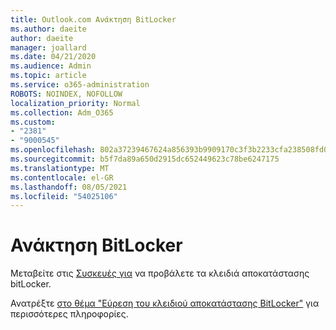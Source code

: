 ```yaml
---
title: Outlook.com Ανάκτηση BitLocker
ms.author: daeite
author: daeite
manager: joallard
ms.date: 04/21/2020
ms.audience: Admin
ms.topic: article
ms.service: o365-administration
ROBOTS: NOINDEX, NOFOLLOW
localization_priority: Normal
ms.collection: Adm_O365
ms.custom:
- "2381"
- "9000545"
ms.openlocfilehash: 802a37239467624a856393b9909170c3f3b2233cfa238508fd0515749a71d1a6
ms.sourcegitcommit: b5f7da89a650d2915dc652449623c78be6247175
ms.translationtype: MT
ms.contentlocale: el-GR
ms.lasthandoff: 08/05/2021
ms.locfileid: "54025106"
---
```

# <a name="bitlocker-recovery"></a>Ανάκτηση BitLocker

Μεταβείτε στις [Συσκευές για](https://account.microsoft.com/devices/recoverykey) να προβάλετε τα κλειδιά αποκατάστασης bitLocker.

Ανατρέξτε [στο θέμα "Εύρεση του κλειδιού αποκατάστασης BitLocker"](https://support.microsoft.com/help/4026181) για περισσότερες πληροφορίες.